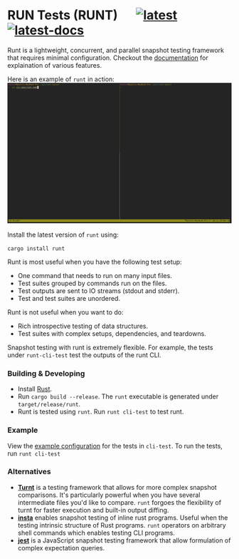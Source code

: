 # RUN Tests (RUNT) &emsp; [![latest]][crate] [![latest-docs]][docs]

Runt is a lightweight, concurrent, and parallel snapshot testing framework
that requires minimal configuration.
Checkout the [documentation][docs] for explaination of various features.

Here is an example of `runt` in action:
![](static/runt.gif)

Install the latest version of `runt` using:
```
cargo install runt
```

Runt is most useful when you have the following test setup:
- One command that needs to run on many input files.
- Test suites grouped by commands run on the files.
- Test outputs are sent to IO streams (stdout and stderr).
- Test and test suites are unordered.

Runt is not useful when you want to do:
- Rich introspective testing of data structures.
- Test suites with complex setups, dependencies, and teardowns.

Snapshot testing with runt is extremely flexible. For example, the tests
under `runt-cli-test` test the outputs of the runt CLI.

### Building & Developing

- Install [Rust][].
- Run `cargo build --release`. The `runt` executable is generated
  under `target/release/runt`.
- Runt is tested using `runt`. Run `runt cli-test` to test runt.

### Example

View the [example configuration][conf] for the tests in `cli-test`.
To run the tests, run `runt cli-test`

### Alternatives

- **[Turnt][]** is a testing framework that allows for more
  complex snapshot comparisons. It's particularly powerful when you have
  several intermediate files you'd like to compare. `runt` forgoes the
  flexibility of turnt for faster execution and built-in output diffing.
- **[insta][]** enables snapshot testing of inline rust programs. Useful when
  the testing intrinsic structure of Rust programs. `runt` operators on
  arbitrary shell commands which enables testing CLI programs.
- **[jest][]** is a JavaScript snapshot testing framework that allow
  formulation of complex expectation queries.

[rust]: https://www.rust-lang.org/tools/install
[turnt]: https://github.com/cucapra/turnt
[insta]: https://docs.rs/insta/0.15.0/insta/
[jest]: https://jestjs.io/
[latest-docs]: https://docs.rs/runt/badge.svg
[docs]: https://docs.rs/runt/0.3.1/runt/
[latest]: https://img.shields.io/crates/v/runt.svg
[crate]: https://crates.io/crates/runt
[conf]: https://github.com/rachitnigam/runt/blob/master/cli-test/runt.toml
